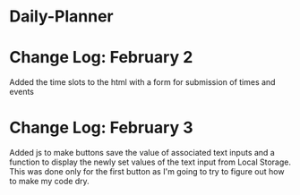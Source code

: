 # Daily-Planner

# Change Log: February 2
Added the time slots to the html with a form for submission of times and events

# Change Log: February 3
Added js to make buttons save the value of associated text inputs and a function to display the newly set values of the text input from Local Storage. This was done only for the first button as I'm going to try to figure out how to make my code dry.
